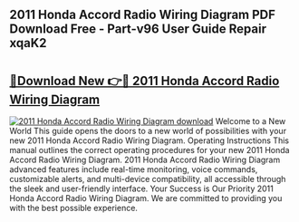 ## 2011 Honda Accord Radio Wiring Diagram PDF Download Free - Part-v96 User Guide Repair xqaK2

# <h2><a href="http://dftmwa8.blite.top/?on=2011+Honda+Accord+Radio+Wiring+Diagram">🔗Download New 👉🔴 2011 Honda Accord Radio Wiring Diagram</a></h2>

[![2011 Honda Accord Radio Wiring Diagram download](https://i.imgur.com/lujVjoI.png)](http://dftmwa8.blite.top/?on=2011+Honda+Accord+Radio+Wiring+Diagram)
Welcome to a New World This guide opens the doors to a new world of possibilities with your new 2011 Honda Accord Radio Wiring Diagram. Operating Instructions This manual outlines the correct operating procedures for your new 2011 Honda Accord Radio Wiring Diagram. 2011 Honda Accord Radio Wiring Diagram advanced features include real-time monitoring, voice commands, customizable alerts, and multi-device compatibility, all accessible through the sleek and user-friendly interface. Your Success is Our Priority 2011 Honda Accord Radio Wiring Diagram. We are committed to providing you with the best possible experience.
